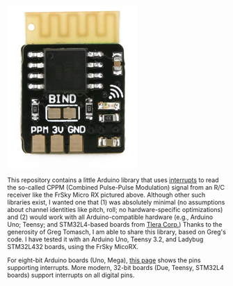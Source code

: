 <img src="frskyrx.png" width=300>

This repository contains a little Arduino library that uses 
<a href="https://en.wikipedia.org/wiki/Interrupt">interrupts</a> to read
the so-called CPPM (Combined Pulse-Pulse Modulation) signal from an R/C
receiver like the FrSky Micro RX pictured above.  Although other such libraries exist, I
wanted one that (1) was absolutely minimal (no assumptions about channel
identities like pitch, roll; no hardware-specific optimizations) and (2) would
work with all Arduino-compatible hardware (e.g., Arduino Uno; Teensy; and
STM32L4-based boards from <a href="https://www.tindie.com/stores/TleraCorp/">Tlera Corp.</a>) 
Thanks to the generosity of Greg Tomasch, I am able to share this library,
based on Greg's code.  I have tested it with an Arduino Uno, Teensy 3.2, and
Ladybug STM32L432 boards, using the FrSky MicoRX.  

For eight-bit Arduino boards (Uno, Mega), 
<a href="https://www.arduino.cc/en/Reference/AttachInterrupt">this page</a> 
shows the pins supporting interrupts.  More modern, 32-bit boards (Due, Teensy,
STM32L4 boards) support interrupts on all digital pins.
